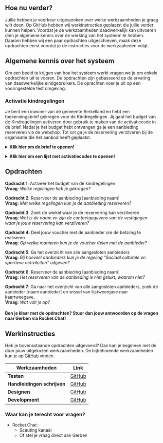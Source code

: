 ## Hoe nu verder?

Jullie hebben je voorkeur uitgesproken over welke werkzaamheden je graag wilt doen. 
Op GitHub hebben wij werkinstructies geplaatst die jullie verder kunnen helpen.
Voordat je de werkzaamheden daadwerkelijk kan uitvoeren dien je algemene kennis over de werking van het systeem te hebben. Daarom hebben wij een paar opdrachten uitgeschreven, maak deze opdrachten eerst voordat je de instructies voor de werkzaaheden volgt.

## Algemene kennis over het systeem
Om een beeld te krijgen van hoe het systeem werkt vragen we je om enkele opdrachten uit te voeren.
De opdrachten zijn gebasseerd op de ervaring van daadwerkelijke eindgebruikers. De oprachten voer je uit op een vooringestelde test omgeving.

### Activatie kindregelingen<br>
Je bent een inwoner van de gemeente Berkelland en hebt een toekenningsbrief gekregen voor de Kindregelingen. Jij gaat het budget van de Kindregelingen activeren door gebruik te maken van de activatiecode in de brief. 
Nadat je het budget hebt ontvangen ga je een aanbieding reserveren via de webshop. Tot sot ga je de reservering verzilveren bij de organisatie die het aanbod heeft geplaatst.

**<details><summary> Klik hier om de brief te openen! </summary>**

[]()



**Budget activeren**<br>
Ga naar het webadres:[Webshop Berkelland](https://staging.berkelland.forus.io)<br>
Klik op de knop “Start”<br>
Stap 1: Typ in het pop-up scherm twee keer uw e-mailadres<br>
Stap 2: U ontvangt een bevestigingsmail in uw mailbox. Klik op de knop “Ga naar stap 3”<br>
Stap 3: Typ vervolgens de activatiecode die in deze brief staat in en klik op “Volgende”<br>
U wordt direct ingelogd op de pagina waar u de voucher(s) kunt zien. De voucher is ook naar uw e-mailadres toegestuurd.


Heeft u vragen of loopt u tegen problemen aan? Dan kunt u een e-mail sturen naar [e-mailadres] of bellen met [telefoonnummer]. 



Met vriendelijke groet,

Team [Kindregelingen]

</details>

**<details><summary> Klik hier om een lijst met activatiecodes te openen!</summary>**

| Activatiecodes | Gebruikt? |
|----------------|-----------|
| 0000-0000      |           |
| 0000-0000      |           |
| 0000-0000      |           |
| 0000-0000      |           |
| 0000-0000      |           |
| 0000-0000      |           |
| 0000-0000      |           |
| 0000-0000      |           |

</details>

## Opdrachten

**Opdracht 1**: Activeer het budget van de kindregelingen<br>
**Vraag**: *Welke regelingen heb je gekregen?*<br>

**Opdracht 2**: Reserveer de aanbieding [aanbieding naam]<br>
**Vraag**: *Met welke regelingen kun je de aanbieding reserveren?*<br>

**Opdracht 3**: Zoek de winkel waar je de reservering kan verzilveren<br>
**Vraag**: *Wat is de naam en zijn de contactgegevens van de vestigingen waar je jouw reservering kan verzilveren?*<br>

**Opdracht 4**: Deel jouw voucher met de aanbieder om de betaling te realiseren<br>
**Vraag**: *Op welke manieren kun je de voucher delen met de aanbieder?*<br>


**Opdracht 5**: Ga het overzicht van alle aangesloten aanbieders<br>
**Vraag**: *Bij hoeveel aanbieders kun je de regeling "Sociaal culturele en sportieve activiteiten" uitgeven?*

**Opdracht 6**: Reserveer de aanbieding [aanbieding naam]<br>
**Vraag**: *Het reserveren van de aanbieding is niet gelukt, waarom niet?*

**Opdracht 7**: Ga naar het overzicht van alle aangesloten aanbieders, zoek de aanbieder [naam aanbieder] en wissel van lijstweergave naar kaartweegave.<br>
**Vraag**: *Wat valt je op?*

#### Ben je klaar met de opdrachten? Stuur dan jouw antwoorden op de vragen naar Gerben via Rocket.Chat!


## Werkinstructies
Heb je bovensstaande opdrachten uitgevoerd? Dan kan je beginnen met de door jouw uitgekozen werkzaamheden. 
De bijbehorende werkzaamheden kun je op [GitHub](https://github.com) vinden.

| Werkzaamheden | Link |
|----------------|-----------|
| **Testen**      |    [GitHub](https://github.com)       |
| **Handleidingen schrijven**     |   [GitHub](https://github.com)        |
| **Designen**      |     [GitHub](https://github.com)      |
| **Development**      |      [GitHub](https://github.com)     |

### Waar kan je terecht voor vragen?
- Rocket.Chat:
	- Scauting kanaal
	- Of stel je vraag direct aan Gerben
